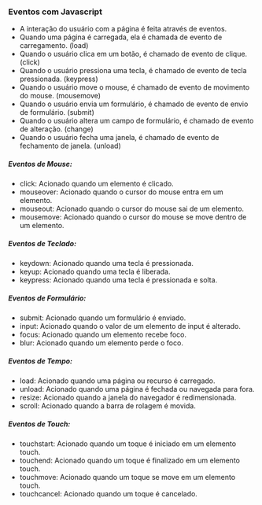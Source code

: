 ### Eventos com Javascript

- A interação do usuário com a página é feita através de eventos.
- Quando uma página é carregada, ela é chamada de evento de carregamento. (load)
- Quando o usuário clica em um botão, é chamado de evento de clique. (click)
- Quando o usuário pressiona uma tecla, é chamado de evento de tecla pressionada. (keypress)
- Quando o usuário move o mouse, é chamado de evento de movimento do mouse. (mousemove)
- Quando o usuário envia um formulário, é chamado de evento de envio de formulário. (submit)
- Quando o usuário altera um campo de formulário, é chamado de evento de alteração. (change)
- Quando o usuário fecha uma janela, é chamado de evento de fechamento de janela. (unload)

##### Eventos de Mouse:
- click: Acionado quando um elemento é clicado.
- mouseover: Acionado quando o cursor do mouse entra em um elemento.
- mouseout: Acionado quando o cursor do mouse sai de um elemento.
- mousemove: Acionado quando o cursor do mouse se move dentro de um elemento.

##### Eventos de Teclado:
- keydown: Acionado quando uma tecla é pressionada.
- keyup: Acionado quando uma tecla é liberada.
- keypress: Acionado quando uma tecla é pressionada e solta.

##### Eventos de Formulário:
- submit: Acionado quando um formulário é enviado.
- input: Acionado quando o valor de um elemento de input é alterado.
- focus: Acionado quando um elemento recebe foco.
- blur: Acionado quando um elemento perde o foco.

##### Eventos de Tempo:
- load: Acionado quando uma página ou recurso é carregado.
- unload: Acionado quando uma página é fechada ou navegada para fora.
- resize: Acionado quando a janela do navegador é redimensionada.
- scroll: Acionado quando a barra de rolagem é movida.

##### Eventos de Touch:
- touchstart: Acionado quando um toque é iniciado em um elemento touch.
- touchend: Acionado quando um toque é finalizado em um elemento touch.
- touchmove: Acionado quando um toque se move em um elemento touch.
- touchcancel: Acionado quando um toque é cancelado.

